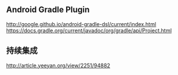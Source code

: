 ## Android Gradle Plugin
http://google.github.io/android-gradle-dsl/current/index.html  
https://docs.gradle.org/current/javadoc/org/gradle/api/Project.html
## 持续集成
http://article.yeeyan.org/view/2251/94882